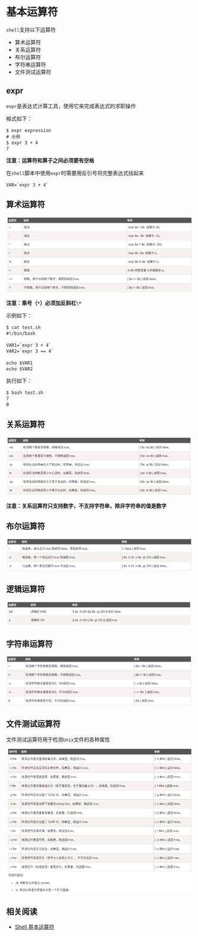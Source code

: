 
# 基本运算符

`shell`支持以下运算符

* 算术运算符
* 关系运算符
* 布尔运算符
* 字符串运算符
* 文件测试运算符

## expr

`expr`是表达式计算工具，使用它来完成表达式的求职操作

格式如下：

```
$ expr expression
# 示例
$ expr 3 + 4
7
```

**注意：运算符和算子之间必须要有空格**

在`shell`脚本中使用`expr`时需要用反引号将完整表达式括起来

```
VAR=`expr 3 + 4`
```

## 算术运算符

![](./imgs/arithmetic-operator.png)

**注意：乘号（`*`）必须加反斜杠`\*`**

示例如下：

```
$ cat test.sh 
#!/bin/bash

VAR1=`expr 3 + 4`
VAR2=`expr 3 == 4`

echo $VAR1
echo $VAR2
```

执行如下：

```
$ bash test.sh 
7
0
```

## 关系运算符

![](./imgs/relational-operator.png)

**注意：关系运算符只支持数字，不支持字符串，除非字符串的值是数字**

## 布尔运算符

![](./imgs/bool-operator.png)

## 逻辑运算符

![](./imgs/logic-operator.png)

## 字符串运算符

![](./imgs/string-operator.png)

## 文件测试运算符

文件测试运算符用于检测`Unix`文件的各种属性

![](./imgs/file-operator.png)

## 相关阅读

* [Shell 基本运算符](https://www.runoob.com/linux/linux-shell-basic-operators.html)
